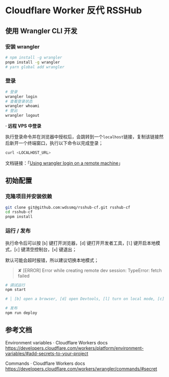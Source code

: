 # Cloudflare Worker 反代 RSSHub

## 使用 Wrangler CLI 开发

### 安装 wrangler

```bash
# npm install -g wrangler
pnpm install -g wrangler
# yarn global add wrangler

```

### 登录

```bash
# 登录
wrangler login
# 查看登录状态
wrangler whoami
# 登出
wrangler logout

```

**· 远程 VPS 中登录**

执行登录命令并在浏览器中授权后，会跳转到一个`localhost`链接，复制该链接然后新开一个终端窗口，执行以下命令以完成登录；

```bash
curl <LOCALHOST_URL>
```

文档链接：「[Using wrangler login on a remote machine](https://developers.cloudflare.com/workers/wrangler/commands/#using-wrangler-login-on-a-remote-machine)」

## 初始配置

### 克隆项目并安装依赖

```bash
git clone git@github.com:wdssmq/rsshub-cf.git rsshub-cf
cd rsshub-cf
pnpm install

```

### 运行 / 发布

执行命令后可以按 \[`b`\] 键打开浏览器，\[`d`\] 键打开开发者工具，\[`l`\] 键开启本地模式，\[`c`\] 键清空控制台，\[`x`\] 键退出；

默认可能会超时报错，所以建议切换本地模式；

> ✘ [ERROR] Error while creating remote dev session: TypeError: fetch failed

```bash
# 调试运行
npm start

# │ [b] open a browser, [d] open Devtools, [l] turn on local mode, [c] clear console, [x] to exit

```

```bash
# 发布
npm run deploy

```


## 参考文档

Environment variables · Cloudflare Workers docs
https://developers.cloudflare.com/workers/platform/environment-variables/#add-secrets-to-your-project

Commands · Cloudflare Workers docs
https://developers.cloudflare.com/workers/wrangler/commands/#secret

